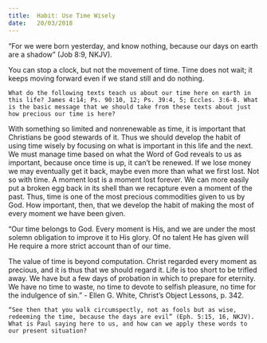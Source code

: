 ```yaml
---
title:  Habit: Use Time Wisely
date:   20/03/2018
---
```


“For we were born yesterday, and know nothing, because our days on earth are a shadow” (Job 8:9, NKJV).

You can stop a clock, but not the movement of time. Time does not wait; it keeps moving forward even if we stand still and do nothing.

`What do the following texts teach us about our time here on earth in this life? James 4:14; Ps. 90:10, 12; Ps. 39:4, 5; Eccles. 3:6-8. What is the basic message that we should take from these texts about just how precious our time is here?`

With something so limited and nonrenewable as time, it is important that Christians be good stewards of it. Thus we should develop the habit of using time wisely by focusing on what is important in this life and the next. We must manage time based on what the Word of God reveals to us as important, because once time is up, it can’t be renewed. If we lose money we may eventually get it back, maybe even more than what we first lost. Not so with time. A moment lost is a moment lost forever. We can more easily put a broken egg back in its shell than we recapture even a moment of the past. Thus, time is one of the most precious commodities given to us by God. How important, then, that we develop the habit of making the most of every moment we have been given.

“Our time belongs to God. Every moment is His, and we are under the most solemn obligation to improve it to His glory. Of no talent He has given will He require a more strict account than of our time.

The value of time is beyond computation. Christ regarded every moment as precious, and it is thus that we should regard it. Life is too short to be trifled away. We have but a few days of probation in which to prepare for eternity. We have no time to waste, no time to devote to selfish pleasure, no time for the indulgence of sin.” - Ellen G. White, Christ’s Object Lessons, p. 342.

`“See then that you walk circumspectly, not as fools but as wise, redeeming the time, because the days are evil” (Eph. 5:15, 16, NKJV). What is Paul saying here to us, and how can we apply these words to our present situation?`
